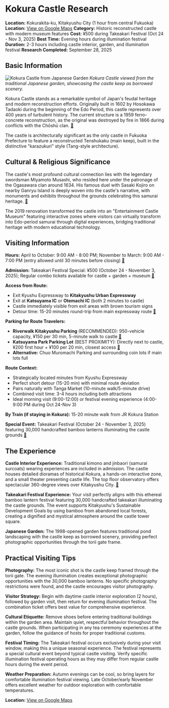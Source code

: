 # Kokura Castle Research

**Location:** Kokurakita-ku, Kitakyushu City (1 hour from central Fukuoka)
**Location:** [View on Google Maps](https://maps.google.com/maps?q=33.5901838,130.4016888)
**Category:** Historic reconstructed castle with modern museum features
**Cost:** ¥500 during Takeakari Festival (Oct 24 - Nov 3, 2025)
**Best Time:** Evening hours during illumination festival
**Duration:** 2-3 hours including castle interior, garden, and illumination festival
**Research Completed:** September 28, 2025

## Basic Information

![Kokura Castle from Japanese Garden](https://upload.wikimedia.org/wikipedia/commons/thumb/2/21/Kokura_castle_from_the_Japanese_garden.jpg/640px-Kokura_castle_from_the_Japanese_garden.jpg)
*Kokura Castle viewed from the traditional Japanese garden, showcasing the castle keep as borrowed scenery.*

Kokura Castle stands as a remarkable symbol of Japan's feudal heritage and modern reconstruction efforts. Originally built in 1602 by Hosokawa Tadaoki during the beginning of the Edo Period, this castle represents over 400 years of turbulent history. The current structure is a 1959 ferro-concrete reconstruction, as the original was destroyed by fire in 1866 during conflicts with the Chōshū clan. [🔗](https://en.wikipedia.org/wiki/Kokura_Castle)

The castle is architecturally significant as the only castle in Fukuoka Prefecture to feature a reconstructed Tenshukaku (main keep), built in the distinctive "karazukuri" style (Tang-style architecture).

## Cultural & Religious Significance

The castle's most profound cultural connection lies with the legendary swordsman Miyamoto Musashi, who resided here under the patronage of the Ogasawara clan around 1634. His famous duel with Sasaki Kojiro on nearby Ganryu Island is deeply woven into the castle's narrative, with monuments and exhibits throughout the grounds celebrating this samurai heritage. [🔗](https://www.japan.travel/en/spot/783/)

The 2019 renovation transformed the castle into an "Entertainment Castle Museum" featuring interactive zones where visitors can virtually transform into Edo-period samurai through digital experiences, bridging traditional heritage with modern educational technology.

## Visiting Information

**Hours:** April to October: 9:00 AM - 8:00 PM; November to March: 9:00 AM - 7:00 PM (entry allowed until 30 minutes before closing) [🔗](https://kokura-castle.jp/english/)

**Admission:** Takeakari Festival Special: ¥500 (October 24 - November 3, 2025); Regular combo tickets available for castle + garden + museum [🔗](https://kokurajotakeakari.com/en/access-2/)

**Access from Route:**
- Exit Kyushu Expressway to **Kitakyushu Urban Expressway**
- Exit at **Katsuyama IC** or **Otemachi IC** (both 2 minutes to castle)
- Castle immediately visible from exit areas with brown tourism signs
- Detour time: 15-20 minutes round-trip from main expressway route
[🔗](https://kokurajotakeakari.com/en/access-2/)

**Parking for Route Travelers:**
- **Riverwalk Kitakyushu Parking** (RECOMMENDED): 950-vehicle capacity, ¥150 per 30 min, 5-minute walk to castle [🔗](https://gemini-research-findings)
- **Katsuyama Park Parking Lot** (BEST PROXIMITY): Directly next to castle, ¥200 first hour + ¥100 per 20 min, closest access [🔗](https://kokurajotakeakari.com/en/access-2/)
- **Alternative:** Chuo Muromachi Parking and surrounding coin lots if main lots full

**Route Context:**
- Strategically located minutes from Kyushu Expressway
- Perfect short detour (15-20 min) with minimal route deviation
- Pairs naturally with Tanga Market (10-minute walk/5-minute drive)
- Combined visit time: 3-4 hours including both attractions
- Ideal morning visit (9:00-12:00) or festival evening experience (4:00-9:00 PM during Oct 24-Nov 3)

**By Train (if staying in Kokura):** 15-20 minute walk from JR Kokura Station

**Special Event:** Takeakari Festival (October 24 - November 3, 2025) featuring 30,000 handcrafted bamboo lanterns illuminating the castle grounds [🔗](https://kokurajotakeakari.com/en/access-2/)

## The Experience

**Castle Interior Experience:** Traditional kimono and jinbaori (samurai surcoats) wearing experiences are included in admission. The castle houses detailed dioramas of historical Kokura, a hands-on interactive zone, and a small theater presenting castle life. The top floor observatory offers spectacular 360-degree views over Kitakyushu City. [🔗](https://kokura-castle.jp/english/)

**Takeakari Festival Experience:** Your visit perfectly aligns with this ethereal bamboo lantern festival featuring 30,000 handcrafted takeakari illuminating the castle grounds. The event supports Kitakyushu's Sustainable Development Goals by using bamboo from abandoned local forests, creating a dignified and mystical atmosphere around the castle tower square.

**Japanese Garden:** The 1998-opened garden features traditional pond landscaping with the castle keep as borrowed scenery, providing perfect photographic opportunities through the torii gate frame.

## Practical Visiting Tips

**Photography:** The most iconic shot is the castle keep framed through the torii gate. The evening illumination creates exceptional photographic opportunities with the 30,000 bamboo lanterns. No specific photography restrictions were found, and the castle encourages visitor photography.

**Visitor Strategy:** Begin with daytime castle interior exploration (2 hours), followed by garden visit, then return for evening illumination festival. The combination ticket offers best value for comprehensive experience.

**Cultural Etiquette:** Remove shoes before entering traditional buildings within the garden area. Maintain quiet, respectful behavior throughout the castle grounds. When participating in any tea ceremony experiences at the garden, follow the guidance of hosts for proper traditional customs.

**Festival Timing:** The Takeakari festival occurs exclusively during your visit window, making this a unique seasonal experience. The festival represents a special cultural event beyond typical castle visiting. Verify specific illumination festival operating hours as they may differ from regular castle hours during the event period.

**Weather Preparation:** Autumn evenings can be cool, so bring layers for comfortable illumination festival viewing. Late October/early November offers excellent weather for outdoor exploration with comfortable temperatures.

**Location:** [View on Google Maps](https://www.google.com/maps/place/33.8833,130.8833)
